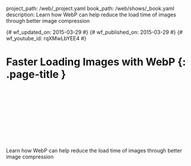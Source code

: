 project_path: /web/_project.yaml
book_path: /web/shows/_book.yaml
description: Learn how WebP can help reduce the load time of images through better image compression

{# wf_updated_on: 2015-03-29 #}
{# wf_published_on: 2015-03-29 #}
{# wf_youtube_id: rqXMwLbYEE4 #}

# Faster Loading Images with WebP {: .page-title }


<div class="video-wrapper">
  <iframe class="devsite-embedded-youtube-video" data-video-id="rqXMwLbYEE4"
          data-autohide="1" data-showinfo="0" frameborder="0" allowfullscreen>
  </iframe>
</div>


Learn how WebP can help reduce the load time of images through better image compression
